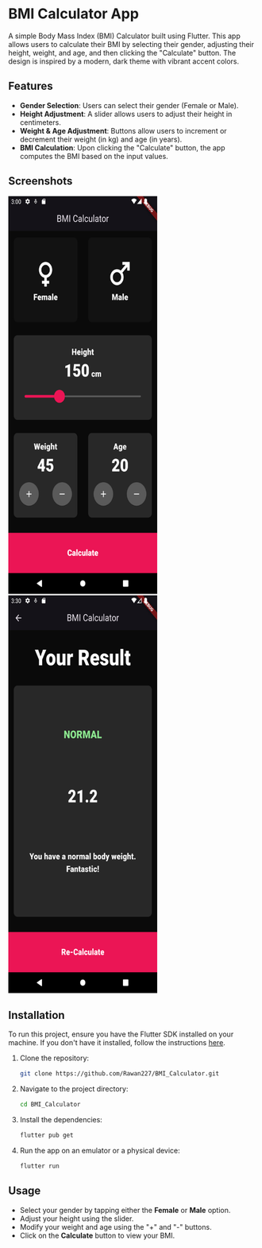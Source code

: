 # BMI Calculator App

A simple Body Mass Index (BMI) Calculator built using Flutter. This app allows users to calculate their BMI by selecting their gender, adjusting their height, weight, and age, and then clicking the "Calculate" button. The design is inspired by a modern, dark theme with vibrant accent colors.

## Features

- **Gender Selection**: Users can select their gender (Female or Male).
- **Height Adjustment**: A slider allows users to adjust their height in centimeters.
- **Weight & Age Adjustment**: Buttons allow users to increment or decrement their weight (in kg) and age (in years).
- **BMI Calculation**: Upon clicking the "Calculate" button, the app computes the BMI based on the input values.

## Screenshots

<img src="https://github.com/Rawan227/BMI_Calculator/blob/master/app_screenshots/Screenshot_1724590827.png" alt="App Screenshot" width="300" height="800"/>
<img src="https://github.com/Rawan227/BMI_Calculator/blob/master/app_screenshots/Screenshot_1724592602.png" alt="App Screenshot" width="300" height="800"/>

## Installation

To run this project, ensure you have the Flutter SDK installed on your machine. If you don't have it installed, follow the instructions [here](https://flutter.dev/docs/get-started/install).

1. Clone the repository:
   ```bash
   git clone https://github.com/Rawan227/BMI_Calculator.git
   ```
2. Navigate to the project directory:
   ```bash
   cd BMI_Calculator
   ```
3. Install the dependencies:
   ```bash
   flutter pub get
   ```
4. Run the app on an emulator or a physical device:
   ```bash
   flutter run
   ```

## Usage

- Select your gender by tapping either the **Female** or **Male** option.
- Adjust your height using the slider.
- Modify your weight and age using the "+" and "-" buttons.
- Click on the **Calculate** button to view your BMI.
